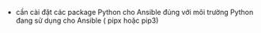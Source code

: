 - cần cài đặt các package Python cho Ansible đúng với môi trường Python đang sử dụng cho Ansible ( pipx hoặc pip3)
